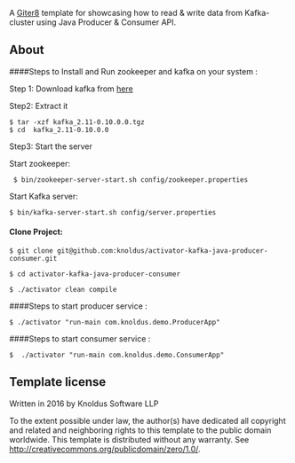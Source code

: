 A [Giter8][g8] template for showcasing how to read & write data from Kafka-cluster using Java Producer & Consumer API.

About
--------------

####Steps to Install and Run zookeeper and kafka on your system : 

Step 1: Download kafka from [here](http://mirror.fibergrid.in/apache/kafka/0.10.0.0/kafka_2.11-0.10.0.0.tgz)

Step2: Extract it

    $ tar -xzf kafka_2.11-0.10.0.0.tgz
    $ cd  kafka_2.11-0.10.0.0

Step3: Start the server

Start  zookeeper:

     $ bin/zookeeper-server-start.sh config/zookeeper.properties

Start  Kafka server:

    $ bin/kafka-server-start.sh config/server.properties

#### Clone Project:
   
    
    $ git clone git@github.com:knoldus/activator-kafka-java-producer-consumer.git
    
    $ cd activator-kafka-java-producer-consumer
    
    $ ./activator clean compile



####Steps to start producer service :

    $ ./activator "run-main com.knoldus.demo.ProducerApp"
  
####Steps to start consumer service :

    $  ./activator "run-main com.knoldus.demo.ConsumerApp"

Template license
----------------
Written in 2016 by Knoldus Software LLP

To the extent possible under law, the author(s) have dedicated all copyright and related
and neighboring rights to this template to the public domain worldwide.
This template is distributed without any warranty. See <http://creativecommons.org/publicdomain/zero/1.0/>.

[g8]: http://www.foundweekends.org/giter8/
